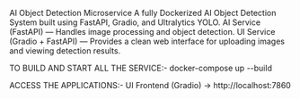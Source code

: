 AI Object Detection Microservice
A fully Dockerized AI Object Detection System built using FastAPI, Gradio, and Ultralytics YOLO.
AI Service (FastAPI) — Handles image processing and object detection.
UI Service (Gradio + FastAPI) — Provides a clean web interface for uploading images and viewing detection results.

TO BUILD AND START ALL THE SERVICE:-
docker-compose up --build

ACCESS THE APPLICATIONS:-
UI Frontend (Gradio) → http://localhost:7860






